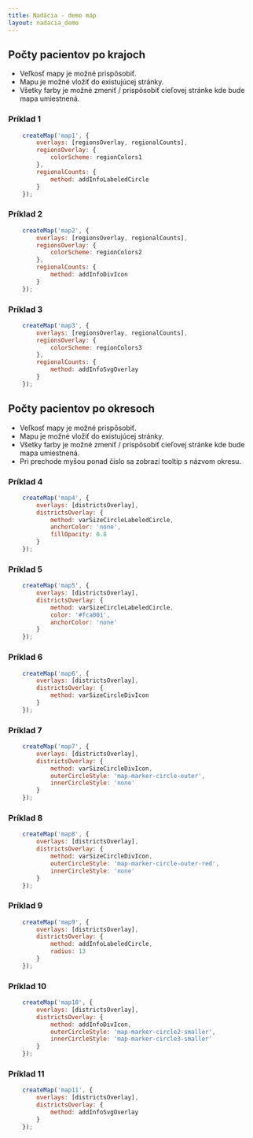 ```yaml
---
title: Nadácia - demo máp
layout: nadacia_demo
---
```


## Počty pacientov po krajoch
* Veľkosť mapy je možné prispôsobiť.
* Mapu je možné vložiť do existujúcej stránky.
* Všetky farby je možné zmeniť / prispôsobiť cieľovej stránke kde bude mapa umiestnená.

[comment]: <> (================================================================================)

### Príklad 1
```javascript
    createMap('map1', {
        overlays: [regionsOverlay, regionalCounts],
        regionsOverlay: {
            colorScheme: regionColors1
        },
        regionalCounts: {
            method: addInfoLabeledCircle
        }
    });
```

<div class="container">
    <div id="map1" class="map"></div>
</div>

<script>
    createMap('map1', {
        overlays: [regionsOverlay, regionalCounts],
        regionsOverlay: {
            colorScheme: regionColors1
        },
        regionalCounts: {
            method: addInfoLabeledCircle
        }
    });
</script>


[comment]: <> (================================================================================)

### Príklad 2
```javascript
    createMap('map2', {
        overlays: [regionsOverlay, regionalCounts],
        regionsOverlay: {
            colorScheme: regionColors2
        },
        regionalCounts: {
            method: addInfoDivIcon
        }
    });
```

<div class="container">
    <div id="map2" class="map"></div>
</div>

<script>
    createMap('map2', {
        overlays: [regionsOverlay, regionalCounts],
        regionsOverlay: {
            colorScheme: regionColors2
        },
        regionalCounts: {
            method: addInfoDivIcon
        }
    });
</script>

[comment]: <> (================================================================================)

### Príklad 3
```javascript
    createMap('map3', {
        overlays: [regionsOverlay, regionalCounts],
        regionsOverlay: {
            colorScheme: regionColors3
        },
        regionalCounts: {
            method: addInfoSvgOverlay
        }
    });
```

<div class="container">
    <div id="map3" class="map"></div>
</div>

<script>
    createMap('map3', {
        overlays: [regionsOverlay, regionalCounts],
        regionsOverlay: {
            colorScheme: regionColors3
        },
        regionalCounts: {
            method: addInfoSvgOverlay
        }
    });
</script>

## Počty pacientov po okresoch

* Veľkosť mapy je možné prispôsobiť.
* Mapu je možné vložiť do existujúcej stránky.
* Všetky farby je možné zmeniť / prispôsobiť cieľovej stránke kde bude mapa umiestnená.
* Pri prechode myšou ponad číslo sa zobrazí tooltip s názvom okresu.


[comment]: <> (================================================================================)

### Príklad 4
```javascript
    createMap('map4', {
        overlays: [districtsOverlay],
        districtsOverlay: {
            method: varSizeCircleLabeledCircle,
            anchorColor: 'none',
            fillOpacity: 0.8
        }
    });
```

<div class="container">
    <div id="map4" class="map"></div>
</div>

<script>
    createMap('map4', {
        overlays: [districtsOverlay],
        districtsOverlay: {
            method: varSizeCircleLabeledCircle,
            anchorColor: 'none',
            fillOpacity: 0.8
        }
    });
</script>

[comment]: <> (================================================================================)

### Príklad 5
```javascript
    createMap('map5', {
        overlays: [districtsOverlay],
        districtsOverlay: {
            method: varSizeCircleLabeledCircle,
            color: '#fca001',
            anchorColor: 'none'
        }
    });
```

<div class="container">
    <div id="map5" class="map"></div>
</div>

<script>
    createMap('map5', {
        overlays: [districtsOverlay],
        districtsOverlay: {
            method: varSizeCircleLabeledCircle,
            color: '#fca001',
            anchorColor: 'none'
        }
    });
</script>

[comment]: <> (================================================================================)

### Príklad 6
```javascript
    createMap('map6', {
        overlays: [districtsOverlay],
        districtsOverlay: {
            method: varSizeCircleDivIcon
        }
    });
```

<div class="container">
    <div id="map6" class="map"></div>
</div>

<script>
    createMap('map6', {
        overlays: [districtsOverlay],
        districtsOverlay: {
            method: varSizeCircleDivIcon
        }
    });
</script>

[comment]: <> (================================================================================)

### Príklad 7
```javascript
    createMap('map7', {
        overlays: [districtsOverlay],
        districtsOverlay: {
            method: varSizeCircleDivIcon,
            outerCircleStyle: 'map-marker-circle-outer',
            innerCircleStyle: 'none'
        }
    });
```

<div class="container">
    <div id="map7" class="map"></div>
</div>

<script>
    createMap('map7', {
        overlays: [districtsOverlay],
        districtsOverlay: {
            method: varSizeCircleDivIcon,
            outerCircleStyle: 'map-marker-circle-outer',
            innerCircleStyle: 'none'
        }
    });
</script>

[comment]: <> (================================================================================)

### Príklad 8
```javascript
    createMap('map8', {
        overlays: [districtsOverlay],
        districtsOverlay: {
            method: varSizeCircleDivIcon,
            outerCircleStyle: 'map-marker-circle-outer-red',
            innerCircleStyle: 'none'
        }
    });
```

<div class="container">
    <div id="map8" class="map"></div>
</div>

<script>
    createMap('map8', {
        overlays: [districtsOverlay],
        districtsOverlay: {
            method: varSizeCircleDivIcon,
            outerCircleStyle: 'map-marker-circle-outer-red',
            innerCircleStyle: 'none'
        }
    });
</script>

[comment]: <> (================================================================================)

### Príklad 9
```javascript
    createMap('map9', {
        overlays: [districtsOverlay],
        districtsOverlay: {
            method: addInfoLabeledCircle,
            radius: 13
        }
    });
```

<div class="container">
    <div id="map9" class="map"></div>
</div>

<script>
    createMap('map9', {
        overlays: [districtsOverlay],
        districtsOverlay: {
            method: addInfoLabeledCircle,
            radius: 13
        }
    });
</script>

[comment]: <> (================================================================================)

### Príklad 10
```javascript
    createMap('map10', {
        overlays: [districtsOverlay],
        districtsOverlay: {
            method: addInfoDivIcon,
            outerCircleStyle: 'map-marker-circle2-smaller',
            innerCircleStyle: 'map-marker-circle3-smaller'
        }
    });
```

<div class="container">
    <div id="map10" class="map"></div>
</div>

<script>
    createMap('map10', {
        overlays: [districtsOverlay],
        districtsOverlay: {
            method: addInfoDivIcon,
            outerCircleStyle: 'map-marker-circle2-smaller',
            innerCircleStyle: 'map-marker-circle3-smaller'
        }
    });
</script>

[comment]: <> (================================================================================)

### Príklad 11
```javascript
    createMap('map11', {
        overlays: [districtsOverlay],
        districtsOverlay: {
            method: addInfoSvgOverlay
        }
    });
```

<div class="container">
    <div id="map11" class="map"></div>
</div>

<script>
    createMap('map11', {
        overlays: [districtsOverlay],
        districtsOverlay: {
            method: addInfoSvgOverlay
        }
    });
</script>


